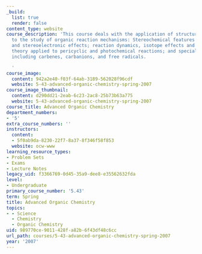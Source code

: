 ```yaml
---
_build:
  list: true
  render: false
content_type: website
course_description: 'This course deals with the application of structure and theory
  to the study of organic reaction mechanisms: Stereochemical features including conformation
  and stereoelectronic effects; reaction dynamics, isotope effects and molecular orbital
  theory applied to pericyclic and photochemical reactions; and special reactive intermediates
  including carbenes, carbanions, and free radicals.

  '
course_image:
  content: 942a2e40-f03f-64ab-3189-562028f96cdf
  website: 5-43-advanced-organic-chemistry-spring-2007
course_image_thumbnail:
  content: d290dd21-2eab-6c23-2ac8-25b73b63a775
  website: 5-43-advanced-organic-chemistry-spring-2007
course_title: Advanced Organic Chemistry
department_numbers:
- '5'
extra_course_numbers: ''
instructors:
  content:
  - 5f0ab9da-8230-22f7-8a37-8f346f58f853
  website: ocw-www
learning_resource_types:
- Problem Sets
- Exams
- Lecture Notes
legacy_uid: f3366769-0d45-35a9-dee8-e35562632fda
level:
- Undergraduate
primary_course_number: '5.43'
term: Spring
title: Advanced Organic Chemistry
topics:
- - Science
  - Chemistry
  - Organic Chemistry
uid: 989770ce-9011-428f-a82b-6f43df48c6cc
url_path: courses/5-43-advanced-organic-chemistry-spring-2007
year: '2007'
---
```

